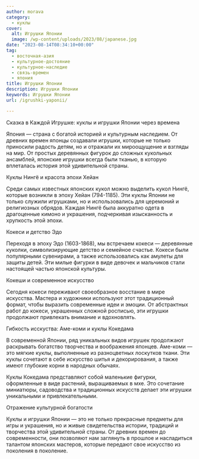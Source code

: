 ```yaml
---
author: morava
category:
  - куклы
cover:
  alt: Игрушки Японии
  image: /wp-content/uploads/2023/08/japanese.jpg
date: "2023-08-14T08:34:10+00:00"
tag:
  - восточная-азия
  - культурное-достояние
  - культурное-наследие
  - связь-времен
  - япония
title: Игрушки Японии
description: Игрушки Японии
keywords: Игрушки Японии
url: /igrushki-yaponii/

---
```

Сказка в Каждой Игрушке: куклы и игрушки Японии через времена

Япония — страна с богатой историей и культурным наследием. От древних времен японцы создавали игрушки, которые не только приносили радость детям, но и отражали их мироощущение и взгляды на мир. От простых деревянных фигурок до сложных кукольных ансамблей, японские игрушки всегда были тканью, в которую вплеталась история этой удивительной страны.

Куклы Нингё и красота эпохи Хейан

Среди самых известных японских кукол можно выделить кукол Нингё, которые возникли в эпоху Хейан (794-1185). Эти куклы Японии не только служили игрушками, но и использовались для церемоний и религиозных обрядов. Каждая Нингё была аккуратно одета в драгоценные кимоно и украшения, подчеркивая изысканность и хрупкость этой эпохи.

Кокеси и детство Эдо

Переходя в эпоху Эдо (1603-1868), мы встречаем кокеси — деревянные куколки, символизирующие детство и семейное счастье. Кокеси были популярными сувенирами, а также использовались как амулеты для защиты детей. Эти милые фигурки в виде девочек и мальчиков стали настоящей частью японской культуры.

Кокеши и современное искусство

Сегодня кокеси переживают своеобразное восстание в мире искусства. Мастера и художники используют этот традиционный формат, чтобы выразить современные идеи и эмоции. От абстрактных работ до кокеси, украшенных сложной росписью, эти игрушки продолжают привлекать внимание и вдохновлять.

Гибкость исскуства: Аме-коми и куклы Кокедама

В современной Японии, ряд уникальных видов игрушек продолжают раскрывать богатство творчества и воображения японцев. Аме-коми — это мягкие куклы, выполненные из разноцветных лоскутков ткани. Эти куклы сочетают в себе искусство шитья и декорирования, а также имеют глубокие корни в народных обычаях.

Куклы Кокедама представляют собой маленькие фигурки, оформленные в виде растений, выращиваемых в мхе. Это сочетание миниатюры, садоводства и традиционных искусств делает эти игрушки уникальными и привлекательными.

Отражение культурной богатости

Куклы и игрушки Японии — это не только прекрасные предметы для игры и украшения, но и живые свидетельства истории, традиций и творчества этой удивительной страны. От древних времен до современности, они позволяют нам заглянуть в прошлое и насладиться талантом японских мастеров, которые передают свое искусство из поколения в поколение.
